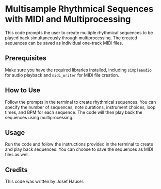 # Multisample Rhythmical Sequences with MIDI and Multiprocessing

This code prompts the user to create multiple rhythmical sequences to be played back simultaneously through multiprocessing. The created sequences can be saved as individual one-track MIDI files.

## Prerequisites

Make sure you have the required libraries installed, including `simpleaudio` for audio playback and `midi_writer` for MIDI file creation.

## How to Use

Follow the prompts in the terminal to create rhythmical sequences. You can specify the number of sequences, note durations, instrument choices, loop times, and BPM for each sequence. The code will then play back the sequences using multiprocessing.

## Usage

Run the code and follow the instructions provided in the terminal to create and play back sequences. You can choose to save the sequences as MIDI files as well.

## Credits

This code was written by Josef Häusel.

